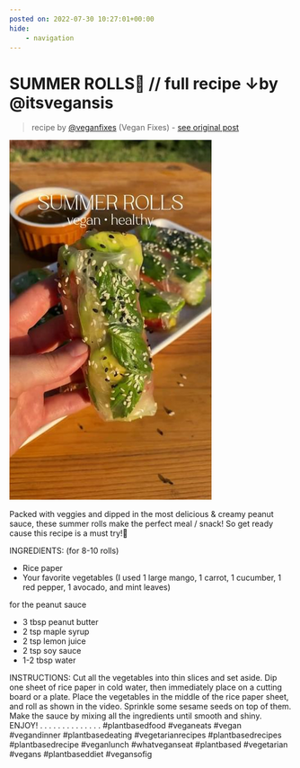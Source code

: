 ```yaml
---
posted on: 2022-07-30 10:27:01+00:00
hide:
    - navigation
---
```


# SUMMER ROLLS🌈 // full recipe ↓by @itsvegansis 

> recipe by [@veganfixes](https://www.instagram.com/veganfixes/) 
(Vegan Fixes) - [see original post](https://instagram.com/p/Cgogx-2pLUZ)

![](../img/veganfixes_30-07-2022_1007.png)


Packed with veggies and dipped in the most delicious & creamy peanut sauce, these summer rolls make the perfect meal / snack!
So get ready cause this recipe is a must try!🤩

INGREDIENTS: (for 8-10 rolls)
- Rice paper
- Your favorite vegetables (I used 1 large mango, 1 carrot, 1 cucumber, 1 red pepper, 1 avocado, and mint leaves)

for the peanut sauce
- 3 tbsp peanut butter
- 2 tsp maple syrup
- 2 tsp lemon juice
- 2 tsp soy sauce
- 1-2 tbsp water

INSTRUCTIONS:
Cut all the vegetables into thin slices and set aside. Dip one sheet of rice paper in cold water, then immediately place on a cutting board or a plate. 
Place the vegetables in the middle of the rice paper sheet, and roll as shown in the video. Sprinkle some sesame seeds on top of them. 
Make the sauce by mixing all the ingredients until smooth and shiny. ENJOY!
.
.
.
.
.
.
.
.
.
.
.
.
.
.
\#plantbasedfood \#veganeats \#vegan \#vegandinner \#plantbasedeating \#vegetarianrecipes \#plantbasedrecipes \#plantbasedrecipe \#veganlunch \#whatveganseat \#plantbased \#vegetarian \#vegans \#plantbaseddiet \#vegansofig 
